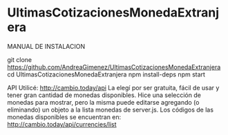 # UltimasCotizacionesMonedaExtranjera

MANUAL DE INSTALACION

git clone https://github.com/AndreaGimenez/UltimasCotizacionesMonedaExtranjera
cd UltimasCotizacionesMonedaExtranjera
npm install-deps
npm start

API
Utilicé: http://cambio.today/api
La elegí por ser gratuita, fácil de usar y tener gran cantidad de monedas disponibles.
Hice una selección de monedas para mostrar, pero la misma puede editarse agregando
(o eliminando) un objeto a la lista monedas de server.js. Los códigos de las monedas
disponibles se encuentran en: http://cambio.today/api/currencies/list
